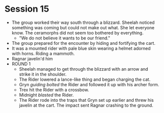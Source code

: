 # Session 15

* The group worked their way south through a blizzard. Sheelah noticed something was coming but could not make out what. She let everyone know. The ceramorphs did not seem too bothered by everything.
	* "We do not believe it wants to be our friend."
* The group prepared for the encounter by hiding and fortifying the cart.
* It was a mounted rider with pale blue skin wearing a helmet adorned with horns. Riding a mammoth.
* Ragnar javelin'd him
* ROUND 1
	* Sheelah managed to get through the blizzard with an arrow and strike it in the shoulder.
	* The Rider lowered a lance-like thing and began charging the cat.
	* Gryn _guiding bolted_ the Rider and followed it up with his archer form.
	* Trex hit the Rider with a crossbow.
	* Midnight _blasted_ the Rider.
	* The Rider rode into the traps that Gryn set up earlier and threw his javelin at the cart. The impact sent Ragnar crashing to the ground.
<!--stackedit_data:
eyJoaXN0b3J5IjpbNTE0MDA3MDkyLDE3Njc5NjEwOTIsLTE1OT
c1NTgwMTgsMTcxMTkzNjc2Myw3NzYzNzg0MjgsLTIwMzA2MTQ4
OTEsMjA4MzA4NTE1OV19
-->
